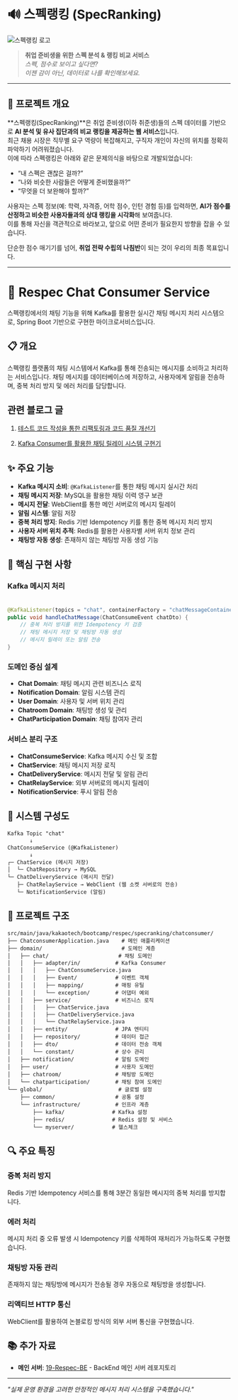# 🔊 스펙랭킹 (SpecRanking) 

<img src="https://github.com/100-hours-a-week/19-Respec-WIKI/blob/main/스펙랭킹%20로고.png" alt="스펙랭킹 로고" width="300"/>


> **취업 준비생을 위한 스펙 분석 & 랭킹 비교 서비스**  
> _스펙, 점수로 보이고 싶다면?_  
> _이젠 감이 아닌, 데이터로 나를 확인해보세요._

---

## 📌 프로젝트 개요

**스펙랭킹(SpecRanking)**은 취업 준비생(이하 취준생)들의 스펙 데이터를 기반으로 **AI 분석 및 유사 집단과의 비교 랭킹을 제공하는 웹 서비스**입니다.  
최근 채용 시장은 직무별 요구 역량이 복잡해지고, 구직자 개인이 자신의 위치를 정확히 파악하기 어려워졌습니다.  
이에 따라 스펙랭킹은 아래와 같은 문제의식을 바탕으로 개발되었습니다:

- “내 스펙은 괜찮은 걸까?”
- “나와 비슷한 사람들은 어떻게 준비했을까?”
- “무엇을 더 보완해야 할까?”

사용자는 스펙 정보(예: 학력, 자격증, 어학 점수, 인턴 경험 등)를 입력하면, **AI가 점수를 산정하고 비슷한 사용자들과의 상대 랭킹을 시각화**해 보여줍니다.  
이를 통해 자신을 객관적으로 바라보고, 앞으로 어떤 준비가 필요한지 방향을 잡을 수 있습니다.  

단순한 점수 매기기를 넘어, **취업 전략 수립의 나침반**이 되는 것이 우리의 최종 목표입니다.

---

# 💬 Respec Chat Consumer Service

스펙랭킹에서의 채팅 기능을 위해 Kafka를 활용한 실시간 채팅 메시지 처리 시스템으로, Spring Boot 기반으로 구현한 마이크로서비스입니다.

## 📋 개요

스펙랭킹 플랫폼의 채팅 시스템에서 Kafka를 통해 전송되는 메시지를 소비하고 처리하는 서비스입니다. 채팅 메시지를 데이터베이스에 저장하고, 사용자에게 알림을 전송하며, 중복 처리 방지 및 에러 처리를 담당합니다.

## 관련 블로그 글

1. [테스트 코드 작성을 통한 리팩토링과 코드 품질 개선기](https://aole.tistory.com/174)

2. [Kafka Consumer를 활용한 채팅 릴레이 시스템 구현기](https://aole.tistory.com/172)

## ✨ 주요 기능

- **Kafka 메시지 소비**: `@KafkaListener`를 통한 채팅 메시지 실시간 처리
- **채팅 메시지 저장**: MySQL을 활용한 채팅 이력 영구 보관
- **메시지 전달**: WebClient를 통한 메인 서버로의 메시지 릴레이
- **알림 시스템**: 알림 저장
- **중복 처리 방지**: Redis 기반 Idempotency 키를 통한 중복 메시지 처리 방지
- **사용자 서버 위치 추적**: Redis를 활용한 사용자별 서버 위치 정보 관리
- **채팅방 자동 생성**: 존재하지 않는 채팅방 자동 생성 기능

## 🎯 핵심 구현 사항

### Kafka 메시지 처리

```java

@KafkaListener(topics = "chat", containerFactory = "chatMessageContainerFactory")
public void handleChatMessage(ChatConsumeEvent chatDto) {
    // 중복 처리 방지를 위한 Idempotency 키 검증
    // 채팅 메시지 저장 및 채팅방 자동 생성
    // 메시지 릴레이 또는 알림 전송
}
```

### 도메인 중심 설계

- **Chat Domain**: 채팅 메시지 관련 비즈니스 로직
- **Notification Domain**: 알림 시스템 관리
- **User Domain**: 사용자 및 서버 위치 관리
- **Chatroom Domain**: 채팅방 생성 및 관리
- **ChatParticipation Domain**: 채팅 참여자 관리

### 서비스 분리 구조

- **ChatConsumeService**: Kafka 메시지 수신 및 조합
- **ChatService**: 채팅 메시지 저장 로직
- **ChatDeliveryService**: 메시지 전달 및 알림 관리
- **ChatRelayService**: 외부 서버로의 메시지 릴레이
- **NotificationService**: 푸시 알림 전송

## 🧩 시스템 구성도

```
Kafka Topic "chat" 
       ↓
ChatConsumeService (@KafkaListener)
       ↓
┌─ ChatService (메시지 저장)
│  └─ ChatRepository → MySQL
└─ ChatDeliveryService (메시지 전달)
   ├─ ChatRelayService → WebClient (웹 소켓 서버로의 전송)
   └─ NotificationService (알림)
```

## 📄 프로젝트 구조

```
src/main/java/kakaotech/bootcamp/respec/specranking/chatconsumer/
├── ChatconsumerApplication.java    # 메인 애플리케이션
├── domain/                         # 도메인 계층
│   ├── chat/                      # 채팅 도메인
│   │   ├── adapter/in/           # Kafka Consumer
│   │   │   ├── ChatConsumeService.java
│   │   │   ├── Event/            # 이벤트 객체
│   │   │   ├── mapping/          # 매핑 유틸
│   │   │   └── exception/        # 어댑터 예외
│   │   ├── service/              # 비즈니스 로직
│   │   │   ├── ChatService.java
│   │   │   ├── ChatDeliveryService.java
│   │   │   └── ChatRelayService.java
│   │   ├── entity/               # JPA 엔티티
│   │   ├── repository/           # 데이터 접근
│   │   ├── dto/                  # 데이터 전송 객체
│   │   └── constant/             # 상수 관리
│   ├── notification/             # 알림 도메인
│   ├── user/                     # 사용자 도메인
│   ├── chatroom/                 # 채팅방 도메인
│   └── chatparticipation/        # 채팅 참여 도메인
└── global/                        # 글로벌 설정
    ├── common/                   # 공통 설정
    └── infrastructure/           # 인프라 계층
        ├── kafka/               # Kafka 설정
        ├── redis/               # Redis 설정 및 서비스
        └── myserver/            # 헬스체크
```

## 🔍 주요 특징

### 중복 처리 방지

Redis 기반 Idempotency 서비스를 통해 3분간 동일한 메시지의 중복 처리를 방지합니다.

### 에러 처리

메시지 처리 중 오류 발생 시 Idempotency 키를 삭제하여 재처리가 가능하도록 구현했습니다.

### 채팅방 자동 관리

존재하지 않는 채팅방에 메시지가 전송될 경우 자동으로 채팅방을 생성합니다.

### 리액티브 HTTP 통신

WebClient를 활용하여 논블로킹 방식의 외부 서버 통신을 구현했습니다.

## 📚 추가 자료

- **메인 서버**: [19-Respec-BE](https://github.com/100-hours-a-week/19-Respec-BE/tree/main) - BackEnd 메인 서버 레포지토리

---

*"실제 운영 환경을 고려한 안정적인 메시지 처리 시스템을 구축했습니다."*

